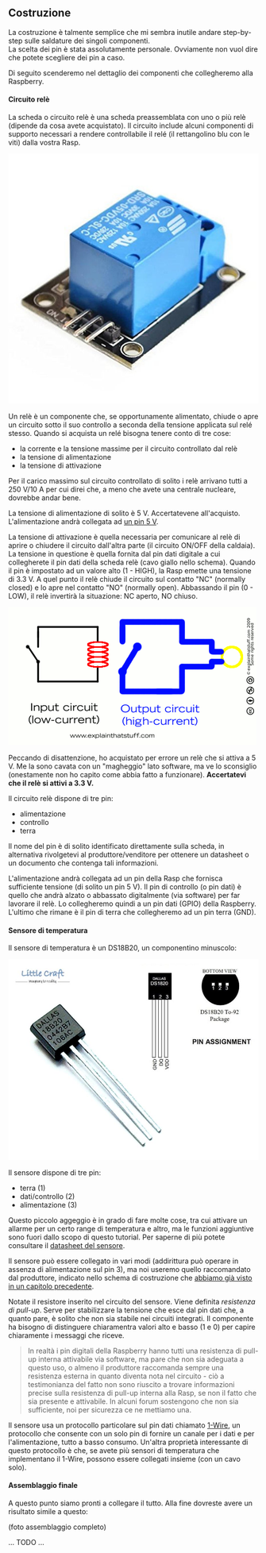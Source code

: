 ## Costruzione
La costruzione è talmente semplice che mi sembra inutile andare step-by-step sulle saldature dei singoli
componenti.  
La scelta dei pin è stata assolutamente personale. Ovviamente non vuol dire che potete scegliere dei pin a caso.

Di seguito scenderemo nel dettaglio dei componenti che collegheremo alla Raspberry.

#### Circuito relè
La scheda o circuito relè è una scheda preassemblata con uno o più relè (dipende da cosa avete acquistato).
Il circuito include alcuni componenti di supporto necessari a rendere controllabile il relé
(il rettangolino blu con le viti) dalla vostra Rasp.

![Relay board](relay_board.jpg)

Un relè è un componente che, se opportunamente alimentato, chiude o apre un circuito sotto il suo controllo
a seconda della tensione applicata sul relé stesso. Quando si acquista un relé bisogna tenere conto di tre cose:

* la corrente e la tensione massime per il circuito controllato dal relè
* la tensione di alimentazione
* la tensione di attivazione

Per il carico massimo sul circuito controllato di solito i relè arrivano tutti a 250 V/10 A per cui direi che,
a meno che avete una centrale nucleare, dovrebbe andar bene.

La tensione di alimentazione di solito è 5 V. Accertatevene all'acquisto. L'alimentazione andrà collegata
ad [un pin 5 V](https://pinout.xyz/pinout/pin2_5v_power).

La tensione di attivazione è quella necessaria per comunicare al relè di aprire o chiudere il circuito
dall'altra parte (il circuito ON/OFF della caldaia). La tensione in questione è quella fornita dal pin
dati digitale a cui collegherete il pin dati della scheda relè (cavo giallo nello schema). Quando il pin
è impostato ad un valore alto (1 - HIGH), la Rasp emette una tensione di 3.3 V. A quel punto il relè chiude
il circuito sul contatto "NC" (normally closed) e lo apre nel contatto "NO" (normally open).
Abbassando il pin (0 - LOW), il relè invertirà la situazione: NC aperto, NO chiuso.

![Animated relay](animatedrelay.gif)

Peccando di disattenzione, ho acquistato per errore un relè che si attiva a 5 V. Me la sono cavata con un "magheggio" lato software, ma ve lo sconsiglio (onestamente non ho capito come abbia fatto a funzionare).
**Accertatevi che il relè si attivi a 3.3 V.**

Il circuito relè dispone di tre pin:

* alimentazione
* controllo
* terra

Il nome del pin è di solito identificato direttamente sulla scheda, in alternativa rivolgetevi al
produttore/venditore per ottenere un datasheet o un documento che contenga tali informazioni.

L'alimentazione andrà collegata ad un pin della Rasp che fornisca sufficiente tensione (di solito un pin 5 V).
Il pin di controllo (o pin dati) è quello che andrà alzato o abbassato digitalmente (via software) per
far lavorare il relè. Lo collegheremo quindi a un pin dati (GPIO) della Raspberry.
L'ultimo che rimane è il pin di terra che collegheremo ad un pin terra (GND).

#### Sensore di temperatura
Il sensore di temperatura è un DS18B20, un componentino minuscolo:

![DS18B20 Temperature Sensor](temperature-sensor-ds18b20.jpg)

Il sensore dispone di tre pin:

* terra (1)
* dati/controllo (2)
* alimentazione (3)

Questo piccolo aggeggio è in grado di fare molte cose, tra cui attivare un allarme per un certo range
di temperatura e altro, ma le funzioni aggiuntive sono fuori dallo scopo di questo tutorial. Per saperne
di più potete consultare il [datasheet del sensore](https://datasheets.maximintegrated.com/en/ds/DS18B20.pdf).

Il sensore può essere collegato in vari modi (addirittura può operare in assenza di alimentazione sul pin 3),
ma noi useremo quello raccomandato dal produttore, indicato nello schema di costruzione che [abbiamo già visto
in un capitolo precedente](03-hardware-design.md).

Notate il resistore inserito nel circuito del sensore. Viene definita *resistenza di pull-up*. Serve per
stabilizzare la tensione che esce dal pin dati che, a quanto pare, è solito che non sia stabile nei circuiti
integrati. Il componente ha bisogno di distinguere chiaramentra valori alto e basso (1 e 0) per capire
chiaramente i messaggi che riceve.

> In realtà i pin digitali della Raspberry hanno tutti una resistenza di pull-up interna attivabile via software,
ma pare che non sia adeguata a questo uso, o almeno il produttore raccomanda sempre una resistenza esterna in
quanto diventa nota nel circuito - ciò a testimonianza del fatto non sono riuscito a trovare informazioni precise
sulla resistenza di pull-up interna alla Rasp, se non il fatto che sia presente e attivabile. In alcuni forum
sostengono che non sia sufficiente, noi per sicurezza ce ne mettiamo una.

Il sensore usa un protocollo particolare sul pin dati chiamato [1-Wire](https://en.wikipedia.org/wiki/1-Wire), un
protocollo che consente con un solo pin di fornire un canale per i dati e per l'alimentazione, tutto a basso consumo.
Un'altra proprietà interessante di questo protocollo è che, se avete più sensori di temperatura che implementano
il 1-Wire, possono essere collegati insieme (con un cavo solo).

#### Assemblaggio finale
A questo punto siamo pronti a collegare il tutto. Alla fine dovreste avere un risultato simile a questo:

(foto assemblaggio completo)

... TODO ...
